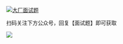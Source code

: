 
[![大厂面试题](https://www.souyunku.com/wp-content/uploads/weixin/mst.png "大厂面试题")](https://www.souyunku.com/wp-content/uploads/weixin/githup-weixin.png "大厂面试题")

扫码关注下方公众号，回复【面试题】即可获取  

![](https://github.com/javatechnorth/javanorth-itbooks/blob/master/image/Javanorth.jpg)
